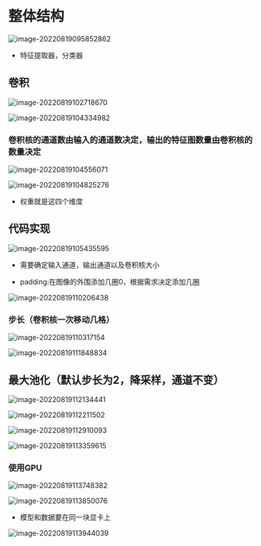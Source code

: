 # 整体结构

![image-20220819095852862](https://img-1301878935.cos.ap-nanjing.myqcloud.com//typora/image-20220819095852862.png)

- 特征提取器，分类器

## 卷积

![image-20220819102718670](https://img-1301878935.cos.ap-nanjing.myqcloud.com//typora/image-20220819102718670.png)

![image-20220819104334982](https://img-1301878935.cos.ap-nanjing.myqcloud.com//typora/image-20220819104334982.png)



### 卷积核的通道数由输入的通道数决定，输出的特征图数量由卷积核的数量决定

![image-20220819104556071](https://img-1301878935.cos.ap-nanjing.myqcloud.com//typora/image-20220819104556071.png)

![image-20220819104825276](https://img-1301878935.cos.ap-nanjing.myqcloud.com//typora/image-20220819104825276.png)

- 权重就是这四个维度

## 代码实现

![image-20220819105435595](https://img-1301878935.cos.ap-nanjing.myqcloud.com//typora/image-20220819105435595.png)

- 需要确定输入通道，输出通道以及卷积核大小

- padding:在图像的外围添加几圈0，根据需求决定添加几圈

![image-20220819110206438](https://img-1301878935.cos.ap-nanjing.myqcloud.com//typora/image-20220819110206438.png)

### 步长（卷积核一次移动几格）

![image-20220819110317154](https://img-1301878935.cos.ap-nanjing.myqcloud.com//typora/image-20220819110317154.png)

![image-20220819111848834](https://img-1301878935.cos.ap-nanjing.myqcloud.com//typora/image-20220819111848834.png)

## 最大池化（默认步长为2，降采样，通道不变）

![image-20220819112134441](https://img-1301878935.cos.ap-nanjing.myqcloud.com//typora/image-20220819112134441.png)

![image-20220819112211502](https://img-1301878935.cos.ap-nanjing.myqcloud.com//typora/image-20220819112211502.png)

![image-20220819112910093](https://img-1301878935.cos.ap-nanjing.myqcloud.com//typora/image-20220819112910093.png)

![image-20220819113359615](https://img-1301878935.cos.ap-nanjing.myqcloud.com//typora/image-20220819113359615.png)

### 使用GPU

![image-20220819113748382](https://img-1301878935.cos.ap-nanjing.myqcloud.com//typora/image-20220819113748382.png)

![image-20220819113850076](https://img-1301878935.cos.ap-nanjing.myqcloud.com//typora/image-20220819113850076.png)

- 模型和数据要在同一块显卡上

![image-20220819113944039](https://img-1301878935.cos.ap-nanjing.myqcloud.com//typora/image-20220819113944039.png)